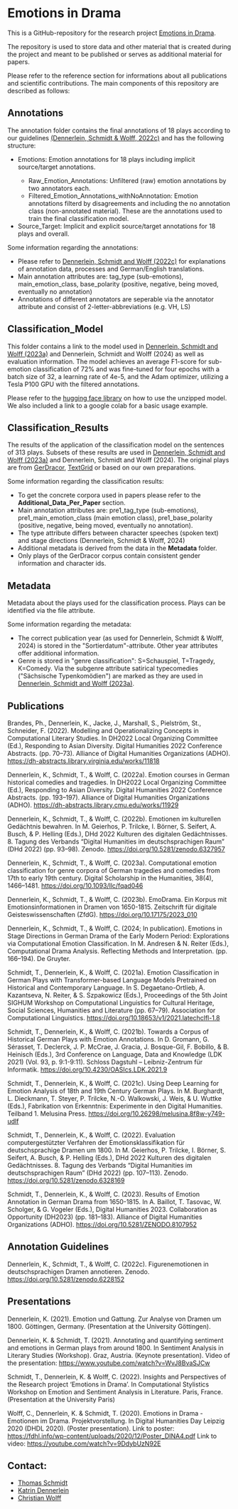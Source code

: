 # Emotions in Drama

This is a GitHub-repository for the research project <a href="https://dfg-spp-cls.github.io/projects_en/2020/01/24/TP-Emotions_in_Drama/">Emotions in Drama</a>.

The repository is used to store data and other material that is created during the project and meant to be published or serves as additional material for papers.

Please refer to the reference section for informations about all publications and scientific contributions. The main components of this repository are described as follows:

## Annotations

The annotation folder contains the final annotations of 18 plays according to our guidelines <a href="https://doi.org/10.5281/zenodo.6228152
">(Dennerlein, Schmidt & Wolff, 2022c)</a> and has the following structure:
<ul>
  <li>Emotions: Emotion annotations for 18 plays including implicit source/target annotations.</li>
  <ul>
    <li>Raw_Emotion_Annotations: Unfiltered (raw) emotion annotations by two annotators each.</li>
    <li>Filtered_Emotion_Annotations_withNoAnnotation: Emotion annotations filterd by disagreements and including the no annotation class (non-annotated material).
    These are the annotations used to train the final classification model.</li>
   </ul>
    <li>Source_Target: Implicit and explicit source/target annotations for 18 plays and overall.</li>
  </ul>
  Some information regarding the annotations:
    <ul>
      <li>Please refer to <a href="https://doi.org/10.5281/zenodo.6228152">Dennerlein, Schmidt and Wolff (2022c)</a> for explanations of annotation data, processes and German/English translations.</li>
      <li>Main annotation attributes are: tag_type (sub-emotions), main_emotion_class, base_polarity (positive, negative, being moved, eventually no annotation)</li>
      <li>Annotations of different annotators are seperable via the annotator attribute and consist of 2-letter-abbreviations (e.g. VH, LS)</li>
    </ul>

## Classification_Model
This folder contains a link to the model used in <a href="https://doi.org/10.1093/llc/fqad046">Dennerlein, Schmidt and Wolff (2023a)</a> and Dennerlein, Schmidt and Wolff (2024) as well as evaluation information. The model achieves an average F1-score for sub-emotion classification of 72% and was fine-tuned for four epochs with a batch size of 32, a learning rate of 4e-5, and the Adam optimizer, utilizing a Tesla P100 GPU with the filtered annotations. 

Please refer to the <a href="https://huggingface.co/">hugging face library</a> on how to use the unzipped model. We also included a link to a google colab for a basic usage example.

## Classification_Results

The results of the application of the classification model on the sentences of 313 plays. Subsets of these results are used in <a href="https://doi.org/10.1093/llc/fqad046">Dennerlein, Schmidt and Wolff (2023a)</a> and Dennerlein, Schmidt and Wolff (2024). The original plays are from <a href="https://dracor.org/ger">GerDracor</a>, <a href="https://textgrid.de/">TextGrid</a> or based on our own preparations.

Some information regarding the classification results:
<ul>
  <li>To get the concrete corpora used in papers please refer to the <b>Additional_Data_Per_Paper</b> section.</li>
  <li>Main annotation attributes are: pre1_tag_type (sub-emotions), pre1_main_emotion_class (main emotion class), pre1_base_polarity (positive, negative, being moved, eventually no annotation).</li>
  <li>The type attribute differs between character speeches (spoken text) and stage directions (Dennerlein, Schmidt & Wolff, 2024)</a></li>
  <li>Additional metadata is derived from the data in the <b>Metadata</b> folder.</li>
  <li>Only plays of the GerDracor corpus contain consistent gender information and character ids.</li>
</ul>

## Metadata

Metadata about the plays used for the classification process. Plays can be identified via the file attribute. 

Some information regarding the metadata:
<ul>
  <li>The correct publication year (as used for Dennerlein, Schmidt & Wolff, 2024) is stored in the "Sortierdatum"-attribute. Other year attributes offer additional information.</li>
  <li>Genre is stored in "genre classification": S=Schauspiel, T=Tragedy, K=Comedy. Via the subgenre attribute satirical typecomedies ("Sächsische Typenkomödien") are marked as they are used in <a href="https://doi.org/10.1093/llc/fqad046">Dennerlein, Schmidt and Wolff (2023a)</a>.</li>
</ul>

## Publications

Brandes, Ph., Dennerlein, K., Jacke, J., Marshall, S., Pielström, St., Schneider, F. (2022). Modelling and Operationalizing Concepts in Computational Literary Studies. In DH2022 Local Organizing Committee (Ed.), Responding to Asian Diversity. Digital Humanities 2022 Conference Abstracts. (pp. 70–73). Alliance of Digital Humanities Organizations (ADHO). https://dh-abstracts.library.virginia.edu/works/11818 

Dennerlein, K., Schmidt, T., & Wolff, C. (2022a). Emotion courses in German historical comedies and tragedies. In DH2022 Local Organizing Committee (Ed.), Responding to Asian Diversity. Digital Humanities 2022 Conference Abstracts. (pp. 193–197). Alliance of Digital Humanities Organizations (ADHO). https://dh-abstracts.library.cmu.edu/works/11929 

Dennerlein, K., Schmidt, T., & Wolff, C. (2022b). Emotionen im kulturellen Gedächtnis bewahren. In M. Geierhos, P. Trilcke, I. Börner, S. Seifert, A. Busch, & P. Helling (Eds.), DHd 2022 Kulturen des digitalen Gedächtnisses. 8. Tagung des Verbands “Digital Humanities im deutschsprachigen Raum” (DHd 2022) (pp. 93–98). Zenodo. https://doi.org/10.5281/zenodo.6327957 

Dennerlein, K., Schmidt, T., & Wolff, C. (2023a). Computational emotion classification for genre corpora of German tragedies and comedies from 17th to early 19th century. Digital Scholarship in the Humanities, 38(4), 1466–1481. https://doi.org/10.1093/llc/fqad046 

Dennerlein, K., Schmidt, T., & Wolff, C. (2023b). EmoDrama. Ein Korpus mit Emotionsinformationen in Dramen von 1650-1815. Zeitschrift für digitale Geisteswissenschaften (ZfdG). https://doi.org/10.17175/2023_010 

Dennerlein, K., Schmidt, T., & Wolff, C. (2024; In publication). Emotions in Stage Directions in German Drama of the Early Modern Period: Explorations via Computational Emotion Classification. In M. Andresen & N. Reiter (Eds.), Computational Drama Analysis. Reflecting Methods and Interpretation. (pp. 166–194). De Gruyter.

Schmidt, T., Dennerlein, K., & Wolff, C. (2021a). Emotion Classification in German Plays with Transformer-based Language Models Pretrained on Historical and Contemporary Language. In S. Degaetano-Ortlieb, A. Kazantseva, N. Reiter, & S. Szpakowicz (Eds.), Proceedings of the 5th Joint SIGHUM Workshop on Computational Linguistics for Cultural Heritage, Social Sciences, Humanities and Literature (pp. 67–79). Association for Computational Linguistics. https://doi.org/10.18653/v1/2021.latechclfl-1.8 

Schmidt, T., Dennerlein, K., & Wolff, C. (2021b). Towards a Corpus of Historical German Plays with Emotion Annotations. In D. Gromann, G. Sérasset, T. Declerck, J. P. McCrae, J. Gracia, J. Bosque-Gil, F. Bobillo, & B. Heinisch (Eds.), 3rd Conference on Language, Data and Knowledge (LDK 2021) (Vol. 93, p. 9:1-9:11). Schloss Dagstuhl – Leibniz-Zentrum für Informatik. https://doi.org/10.4230/OASIcs.LDK.2021.9 

Schmidt, T., Dennerlein, K., & Wolff, C. (2021c). Using Deep Learning for Emotion Analysis of 18th and 19th Century German Plays. In M. Burghardt, L. Dieckmann, T. Steyer, P. Trilcke, N.-O. Walkowski, J. Weis, & U. Wuttke (Eds.), Fabrikation von Erkenntnis: Experimente in den Digital Humanities. Teilband 1. Melusina Press. https://doi.org/10.26298/melusina.8f8w-y749-udlf 

Schmidt, T., Dennerlein, K., & Wolff, C. (2022). Evaluation computergestützter Verfahren der Emotionsklassifikation für deutschsprachige Dramen um 1800. In M. Geierhos, P. Trilcke, I. Börner, S. Seifert, A. Busch, & P. Helling (Eds.), DHd 2022 Kulturen des digitalen Gedächtnisses. 8. Tagung des Verbands “Digital Humanities im deutschsprachigen Raum” (DHd 2022) (pp. 107–113). Zenodo. https://doi.org/10.5281/zenodo.6328169 

Schmidt, T., Dennerlein, K., & Wolff, C. (2023). Results of Emotion Annotation in German Drama from 1650-1815. In A. Baillot, T. Tasovac, W. Scholger, & G. Vogeler (Eds.), Digital Humanities 2023. Collaboration as Opportunity (DH2023) (pp. 181–183). Alliance of Digital Humanities Organizations (ADHO). https://doi.org/10.5281/ZENODO.8107952

## Annotation Guidelines

Dennerlein, K., Schmidt, T., & Wolff, C. (2022c). Figurenemotionen in deutschsprachigen Dramen annotieren. Zenodo. https://doi.org/10.5281/zenodo.6228152

## Presentations

Dennerlein, K. (2021). Emotion und Gattung. Zur Analyse von Dramen um 1800. Göttingen, Germany. (Presentation at the University Göttingen).

Dennerlein, K. & Schmidt, T. (2021). Annotating and quantifying sentiment and emotions in German plays from around 1800. In Sentiment Analysis in Literary Studies (Workshop). Graz, Austria. (Keynote presentation). Video of the presentation: https://www.youtube.com/watch?v=WvJ8BvaSJCw 

Schmidt, T., Dennerlein, K. & Wolff, C. (2022). Insights and Perspectives of the Research project ‘Emotions in Drama’. In Computational Stylistics Workshop on Emotion and Sentiment Analysis in Literature. Paris, France. (Presentation at the University Paris)

Wolff, C., Dennerlein, K. & Schmidt, T. (2020). Emotions in Drama - Emotionen im Drama. Projektvorstellung. In Digital Humanities Day Leipzig 2020 (DHDL 2020). (Poster presentation). Link to poster: https://fdhl.info/wp-content/uploads/2020/12/Poster_DINA4.pdf  Link to video: https://youtube.com/watch?v=9DdybUzN92E

## Contact:

<ul>
  <li><a href="https://www.uni-regensburg.de/sprache-literatur-kultur/medieninformatik/sekretariat-team/thomas-schmidt/index.html">Thomas Schmidt</a></li>
  <li><a href="https://www.germanistik.uni-wuerzburg.de/lehrstuehle/computerphilologie/mitarbeiter/dennerlein/">Katrin Dennerlein</a></li>
  <li><a href="https://go.ur.de/christian-wolff">Christian Wolff</a></li>
</ul>
